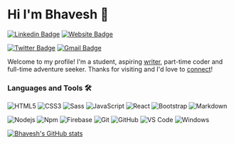 
# Hi I'm Bhavesh 👋
[![Linkedin Badge](https://img.shields.io/badge/-bhavesh-blue?style=flat&logo=Linkedin&logoColor=white&link=https://www.linkedin.com/in/bhaveshchoudhary)](https://www.linkedin.com/in/bhaveshchoudhary)  [![Website Badge](https://img.shields.io/badge/-probhavesh-47CCCC?style=flat&logo=Google-Chrome&logoColor=white&link=https://probhavesh.vercel.app/)](https://probhavesh.vercel.app/)

[![Twitter Badge](https://img.shields.io/badge/-@yoBhavesh-1ca0f1?style=flat&labelColor=1ca0f1&logo=twitter&logoColor=white&link=https://twitter.com/_jesslim)](https://twitter.com/_jesslim)  [![Gmail Badge](https://img.shields.io/badge/-probhavsh-c14438?style=flat&logo=Gmail&logoColor=white&link=mailto:probhavsh@gmail.com)](mailto:probhavsh@gmail.com)

Welcome to my profile! I'm a student, aspiring [writer](https://medium.com/@_jessicalim), part-time coder and full-time adventure seeker. Thanks for visiting and I'd love to [connect](https://www.linkedin.com/in/jlim/)!


### Languages and Tools 🛠 
![HTML5](https://img.shields.io/badge/-HTML5-%23E44D27?style=flat-square&logo=html5&logoColor=ffffff) ![CSS3](https://img.shields.io/badge/-CSS3-%231572B6?style=flat-square&logo=css3) ![Sass](https://img.shields.io/badge/-Sass-%23CC6699?style=flat-square&logo=sass&logoColor=ffffff) ![JavaScript](https://img.shields.io/badge/-JavaScript-%23F7DF1C?style=flat-square&logo=javascript&logoColor=000000&labelColor=%23F7DF1C&color=%23FFCE5A) ![React](https://img.shields.io/badge/-React-61DAFB?style=flat-square&logo=react&logoColor=ffffff) ![Bootstrap](https://img.shields.io/badge/-Bootstrap-563D7C?style=flat-square&logo=Bootstrap) ![Markdown](https://img.shields.io/badge/-Markdown-000000?style=flat-square&logo=markdown)

![Nodejs](https://img.shields.io/badge/-Nodejs-339933?style=flat-square&logo=Node.js&logoColor=ffffff) ![Npm](https://img.shields.io/badge/-npm-CB3837?style=flat-square&logo=npm) ![Firebase](https://img.shields.io/badge/-Firebase-FFCA28?style=flat-square&logo=firebase&logoColor=ffffff) ![Git](https://img.shields.io/badge/-Git-%23F05032?style=flat-square&logo=git&logoColor=%23ffffff) ![GitHub](https://img.shields.io/badge/-GitHub-181717?style=flat-square&logo=github) ![VS Code](http://img.shields.io/badge/-VS%20Code-007ACC?style=flat-square&logo=visual-studio-code&logoColor=ffffff) ![Windows](http://img.shields.io/badge/-Windows-0078D6?style=flat-square&logo=windows&logoColor=ffffff)


[![Bhavesh's GitHub stats](https://github-readme-stats.vercel.app/api?username=proBhavesh)](https://github.com/anuraghazra/github-readme-stats)
